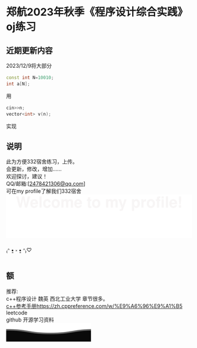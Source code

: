 
# 郑航2023年秋季《程序设计综合实践》oj练习

## 近期更新内容

2023/12/9将大部分  

```c++
const int N=10010;
int a[N];
```

用

```c++
cin>>n;
vector<int> v(n);
```

实现

## 说明

此为方便332宿舍练习，上传。  
会更新，修改，增加......  
欢迎探讨，建议！  
QQ/邮箱:[2478421306@qq.com]  
可在my profile了解我们332宿舍  
![Alt text](assets/Bottom_up.svg)  

₍ᐢ •͈ ༝ •͈ ᐢ₎♡  

## 额

推荐:  
c++程序设计  魏英   西北工业大学  章节很多。  
[c++参考手册](https://zh.cppreference.com/w/%E9%A6%96%E9%A1%B5)https://zh.cppreference.com/w/%E9%A6%96%E9%A1%B5  
leetcode  
github 开源学习资料  
![Alt text](assets/Bottom_down.svg)




